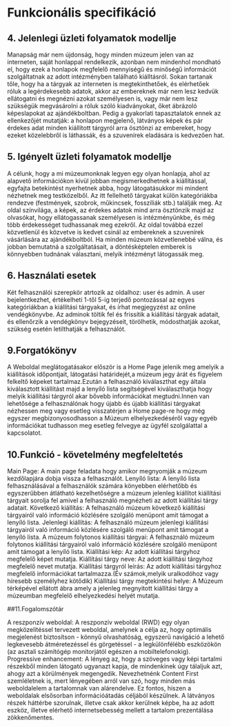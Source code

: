 # Funkcionális specifikáció

## 4. Jelenlegi üzleti folyamatok modellje
Manapság már nem újdonság, hogy minden múzeum jelen van az interneten, saját honlappal rendelkezik, azonban nem mindenhol mondható el, hogy ezek a honlapok megfelelő mennyiségű és minőségű információt szolgáltatnak az adott intézményben található kiálltásról. Sokan tartanak tőle, hogy ha a tárgyak az interneten is megtekinthetőek, és elérhetőek róluk a legérdekesebb adatok, akkor az embereknek már nem lesz kedvük ellátogatni és megnézni azokat személyesen is, vagy már nem lesz szükségük megvásárolni a róluk szóló kiadványokat, őket ábrázoló képeslapokat az ajándékboltban. Pedig a gyakorlati tapasztalatok ennek az ellenkezőjét mutatják: a honlapon megjelenő, látványos képek és pár érdekes adat minden kiállított tárgyról arra ösztönzi az embereket, hogy ezeket közelebbről is láthassák, és a szuvenírek eladására is kedvezően hat.

## 5. Igényelt üzleti folyamatok modellje

A célunk, hogy a mi múzeumonknak legyen egy olyan honlapja, ahol az alapvető információkon kívül jobban megismerkedhetnek a kiállítással, egyfajta betekintést nyerhetnek abba, hogy látogatásukkor mi mindent nézhetnek meg testközelből. Az itt fellelhető tárgyakat külön kategóriákba rendezve (festmények, szobrok, műkincsek, fosszíliák stb.) találják meg. Az oldal színvilága, a képek, az érdekes adatok mind arra ösztönzik majd az olvasókat, hogy ellátogassanak személyesen is intézményünkbe, és még több érdekességet tudhassanak meg ezekről. Az oldal továbbá ezzel közvetlenül és közvetve is kedvet csinál az embereknek a szuvenírek vásárlására az ajándékboltból. Ha minden múzeum közvetlenebbé válna, és jobban bemutatná a szolgáltatásait, a döntésképtelen emberek is könnyebben tudnának választani, melyik intézményt látogassák meg.

## 6. Használati esetek

Két felhasználói szerepkör atrtozik az oldalhoz: user és admin. A user bejelentkezhet, értékelheti 1-től 5-ig terjedő pontozással az egyes kategóriákban a kiállítási tárgyakat, és írhat megjegyzést az online vendégkönyvbe. Az adminok töltik fel és frissítik a kiállítási tárgyak adatait, és ellenőrzik a vendégkönyv bejegyzéseit, törölhetik, módosthatják azokat, szükség esetén letilthatják a felhasználót.

## 9.Forgatókönyv

A Weboldal meglátogatásakor először is a Home Page jelenik meg amelyik a kiállítások időpontjait, látogatási határidejét,a múzeum jegy árát  és figyelem felkeltő képeket tartalmaz.Ezután a felhasználó kiválaszthat egy általa kiválasztott kiállítást majd a lenyíló lista segítségével kiválaszthatja hogy melyik kiállítási tárgyról akar bővebb információkat megtudni.Innen van lehetősége a felhasználónak hogy újabb és újabb kiállítási tárgyakat nézhessen meg vagy esetleg visszatérjen a Home page-re hogy még egyszer megbizonyosodhasson a Múzeum elhelyezkedéséről vagy egyéb információkat tudhasson meg esetleg felvegye az ügyfél szolgálattal a kapcsolatot.

## 10.Funkció - követelmény megfeleltetés

Main Page: A main page feladata hogy amikor megnyomják a múzeum kezdőlapjára dobja vissza a felhasználót.
Lenyíló lista: A lenyíló lista felhasználásával a felhasználók számára könyebben elérhetőbb és egyszerűbben átlátható kezelhetőségre a
múzeum jelenleg kiállítot kiállítási tárgyait sorolja fel amivel a felhasználó megnézheti az adott kiállítási tárgy adatait.
Következő kiállítás: A felhasználó múzeum következő kiállítási tárgyairól való információ közlésére szolgáló menüpont amit támogat a lenyíló lista.
Jelenlegi kiállítás: A felhasználó múzeum jelenlegi kiállítási tárgyairól való információ közlésére szolgáló menüpont amit támogat a lenyíló lista.
A múzeum folytonos kiállítási tárgyai: A felhasználó múzeum folytonos kiállítási tárgyairól való információ közlésére szolgáló menüpont amit támogat a lenyíló lista.
Kiállítási kép: Az adott kiállítási tárgyhoz megfelelő képet mutatja.
Kiállítási tárgy neve: Az adott kiállítási tárgyhoz megfelelő nevet mutatja.
Kiállítási tárgyról leírás: Az adott kiállítási tárgyhoz megfelelő információkat tartalmazza.(Év számok,melyik uralkodóhoz vagy híresebb személyhez kötődik)
Kiállítási tárgy megtekintési helye: A Múzeum térképével ellátott ábra amely a jelenleg megnyitott kiállítási tárgy a múzeumban megfelelő elhelyezkedési helyét mutatja.

##11.Fogalomszótár

A reszponzív weboldal: A reszponzív weboldal (RWD) egy olyan megközelítéssel tervezett weboldal, amelynek a célja az, hogy optimális megjelenést biztosítson - könnyű olvashatóság, egyszerű navigáció a lehető legkevesebb átméretezéssel és görgetéssel - a legkülönfélébb eszközökön (az asztali számítógép monitorjától egészen a mobiltelefonokig).
Progressive enhancement: A lényeg az, hogy a szöveges vagy képi tartalmi részekből minden látogató ugyanazt kapja, de mindenkinek úgy tálaljuk azt, ahogy azt a körülmények megengedik. Nevezhetnénk Content First szemléletnek is, mert lényegében arról van szó, hogy minden más weboldalelem a tartalomnak van alárendelve. Ez fontos, hiszen a weboldalak elsősorban információátadás céljából készülnek. A látványos részek háttérbe szorulnak, illetve csak akkor kerülnek képbe, ha az adott eszköz, illetve elérhető internetsebesség mellett a tartalom prezentálása zökkenőmentes.